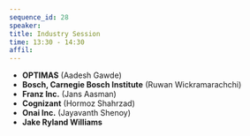 ```yaml
---
sequence_id: 28
speaker: 
title: Industry Session
time: 13:30 - 14:30
affil: 
---
```


- **OPTIMAS** (Aadesh Gawde) 
- **Bosch, Carnegie Bosch Institute** (Ruwan Wickramarachchi)
- **Franz Inc.** (Jans Aasman)
- **Cognizant** (Hormoz Shahrzad)
- **Onai Inc.** (Jayavanth Shenoy)
- **Jake Ryland Williams**
